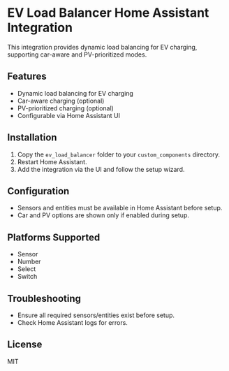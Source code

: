 # EV Load Balancer Home Assistant Integration

This integration provides dynamic load balancing for EV charging, supporting car-aware and PV-prioritized modes.

## Features
- Dynamic load balancing for EV charging
- Car-aware charging (optional)
- PV-prioritized charging (optional)
- Configurable via Home Assistant UI

## Installation
1. Copy the `ev_load_balancer` folder to your `custom_components` directory.
2. Restart Home Assistant.
3. Add the integration via the UI and follow the setup wizard.

## Configuration
- Sensors and entities must be available in Home Assistant before setup.
- Car and PV options are shown only if enabled during setup.

## Platforms Supported
- Sensor
- Number
- Select
- Switch

## Troubleshooting
- Ensure all required sensors/entities exist before setup.
- Check Home Assistant logs for errors.

## License
MIT
